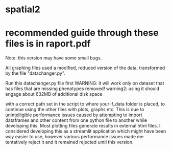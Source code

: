 # spatial2

# recommended guide through these files is in raport.pdf

Note: this version may have some small bugs.

All graphing files used a modified, reduced version of the data, transformed by the file "datachanger.py". 

Run this datachanger.py file first 
WARNING: it will work only on dataset that has files that are missing phenotypes removed! 
warning2: using it should engage about 632MB of additional disk space

with a correct path set in the script to where your if_data folder is placed, to continue using the other files with plots, graphs etc. This is due to unintelligible performance issues caused by attempting to import dataframes and other content from one python file to another while developing this. Most plotting files generate results in external html files. I considered developing this as a streamlit application which might have been way easier to use, however various performance issues made me tentatively reject it and it remained rejected until this version.
